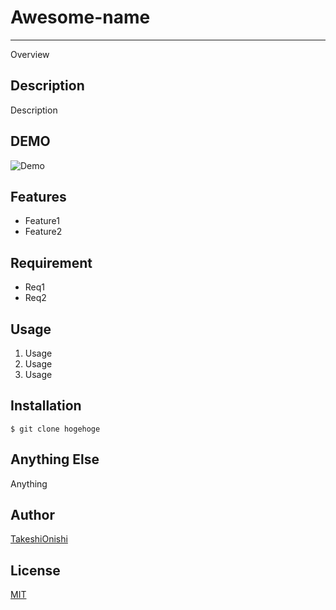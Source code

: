 # Awesome-name

---

Overview

## Description

Description

## DEMO

![Demo](https://http://ex.example/fuga.gif)

## Features

- Feature1
- Feature2

## Requirement

- Req1
- Req2

## Usage

1. Usage
2. Usage
3. Usage

## Installation

```
$ git clone hogehoge
```

## Anything Else

Anything

## Author

[TakeshiOnishi](https://github.com/TakeshiOnishi)

## License

[MIT](https://github.com/TakeshiOnishi/dotfiles/blob/master/etc/template/LICENSE.txt)
